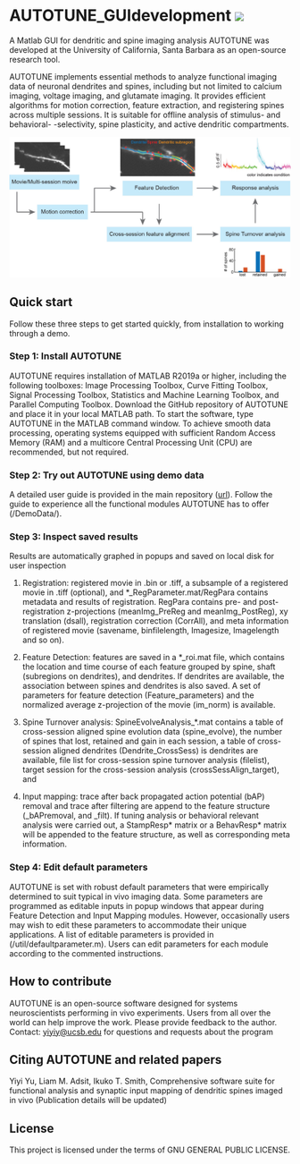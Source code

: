 # AUTOTUNE_GUIdevelopment                <img src = "https://github.com/yuyiyi/AUTOTUNE_GUIdevelopment/blob/1d73f8f0a6c8f2c092351ce8c045e4caf5805253/generalfun/Dendrite%20logo.png" width = "200">

A Matlab GUI for dendritic and spine imaging analysis
AUTOTUNE was developed at the University of California, Santa Barbara as an open-source research tool. 

AUTOTUNE implements essential methods to analyze functional imaging data of neuronal dendrites and spines, including but not limited to calcium imaging, voltage imaging, and glutamate imaging. It provides efficient algorithms for motion correction, feature extraction, and registering spines across multiple sessions. It is suitable for offline analysis of stimulus- and behavioral- -selectivity, spine plasticity, and active dendritic compartments. 

![workflow](https://github.com/yuyiyi/AUTOTUNE-for-Dendritic-imaging/blob/main/util/githubpostfigure.jpg)

## Quick start 
Follow these three steps to get started quickly, from installation to working through a demo. 

### Step 1: Install AUTOTUNE
AUTOTUNE requires installation of MATLAB R2019a or higher, including the following toolboxes: Image Processing Toolbox, Curve Fitting Toolbox, Signal Processing Toolbox, Statistics and Machine Learning Toolbox, and Parallel Computing Toolbox. Download the GitHub repository of AUTOTUNE and place it in your local MATLAB path. To start the software, type AUTOTUNE in the MATLAB command window. To achieve smooth data processing, operating systems equipped with sufficient Random Access Memory (RAM) and a multicore Central Processing Unit (CPU) are recommended, but not required. 

### Step 2: Try out AUTOTUNE using demo data
A detailed user guide is provided in the main repository ([url](https://github.com/yuyiyi/AUTOTUNE_GUIdevelopment/blob/main/AUTOTUNE%20User%20Guide.pdf)). Follow the guide to experience all the functional modules AUTOTUNE has to offer (/DemoData/). 

### Step 3: Inspect saved results
Results are automatically graphed in popups and saved on local disk for user inspection
1.	Registration: registered movie in .bin or .tiff, a subsample of a registered movie in .tiff (optional), and *_RegParameter.mat/RegPara contains metadata and results of registration. RegPara contains pre- and post-registration z-projections (meanImg_PreReg and meanImg_PostReg), xy translation (dsall), registration correction (CorrAll), and meta information of registered movie (savename, binfilelength, Imagesize, Imagelength and so on). 

2.	Feature Detection: features are saved in a *_roi.mat file, which contains the location and time course of each feature grouped by spine, shaft (subregions on dendrites), and dendrites. If dendrites are available, the association between spines and dendrites is also saved. A set of parameters for feature detection (Feature_parameters) and the normalized average z-projection of the movie (im_norm) is available. 

3.	Spine Turnover analysis: SpineEvolveAnalysis_*.mat contains a table of cross-session aligned spine evolution data (spine_evolve), the number of spines that lost, retained and gain in each session, a table of cross-session aligned dendrites (Dendrite_CrossSess) is dendrites are available, file list for cross-session spine turnover analysis (filelist), target session for the cross-session analysis (crossSessAlign_target), and 

4.	Input mapping: trace after back propagated action potential (bAP) removal and trace after filtering are append to the feature structure (_bAPremoval, and _filt). If tuning analysis or behavioral relevant analysis were carried out, a StampResp* matrix or a BehavResp* matrix will be appended to the feature structure, as well as corresponding meta information.  
   
### Step 4: Edit default parameters
AUTOTUNE is set with robust default parameters that were empirically determined to suit typical in vivo imaging data. Some parameters are programmed as editable inputs in popup windows that appear during Feature Detection and Input Mapping modules. However, occasionally users may wish to edit these parameters to accommodate their unique applications. A list of editable parameters is provided in (/util/defaultparameter.m). Users can edit parameters for each module according to the commented instructions. 


## How to contribute
AUTOTUNE is an open-source software designed for systems neuroscientists performing in vivo experiments. Users from all over the world can help improve the work. Please provide feedback to the author.  
Contact: yiyiy@ucsb.edu for questions and requests about the program

## Citing AUTOTUNE and related papers
Yiyi Yu, Liam M. Adsit, Ikuko T. Smith, Comprehensive software suite for functional analysis and synaptic input mapping of dendritic spines imaged in vivo (Publication details will be updated)

## License
This project is licensed under the terms of GNU GENERAL PUBLIC LICENSE. 
